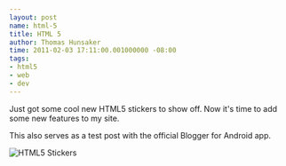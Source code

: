```yaml
---
layout: post
name: html-5
title: HTML 5
author: Thomas Hunsaker
time: 2011-02-03 17:11:00.001000000 -08:00
tags:
- html5
- web
- dev
---
```


Just got some cool new HTML5 stickers to show off. Now it's time to add some new features to my site.  

This also serves as a test post with the official Blogger for Android app.

![HTML5 Stickers](http://lh4.ggpht.com/_DiR5Uh09_qs/TUtSLJx8KEI/AAAAAAAAFS8/QxV8mZFoi8I/IMG_20110203_180327.png)
